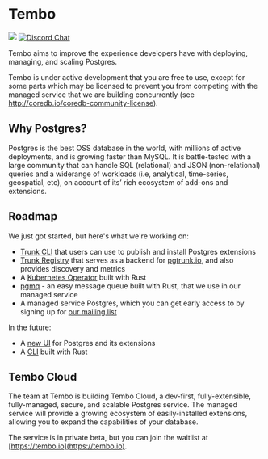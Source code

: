 # Tembo

[![](https://shields.io/endpoint?url=https://ossrank.com/shield/2103)](https://ossrank.com/p/2103)
[![Discord Chat](https://img.shields.io/discord/1060568981725003789?label=Discord)][Discord]

Tembo aims to improve the experience developers have with deploying, managing, and scaling
Postgres. 

Tembo is under active development that you are free to use, except for some parts which may be 
licensed to prevent you from competing with the managed service that we are building concurrently 
(see http://coredb.io/coredb-community-license).

## Why Postgres?

Postgres is the best OSS database in the world, with millions of active deployments, and is growing faster 
than MySQL. It is battle-tested with a large community that can handle SQL (relational) and JSON 
(non-relational) queries and a widerange of workloads (i.e, analytical, time-series, geospatial, etc), 
on account of its’ rich ecosystem of add-ons and extensions.

## Roadmap

We just got started, but here's what we're working on:

* [Trunk CLI](https://github.com/tembo-io/trunk/tree/main/cli) that users can use to publish and install Postgres extensions
* [Trunk Registry](https://github.com/tembo-io/trunk/tree/main/registry) that serves as a backend for [pgtrunk.io](https://pgtrunk.io), and also provides discovery and metrics
* A [Kubernetes Operator](https://github.com/CoreDB-io/coredb/tree/main/coredb-operator) built with Rust
* [pgmq](https://github.com/tembo-io/tembo/tree/main/pgmq) - an easy message queue built with Rust, that we use in our managed service
* A managed service Postgres, which you can get early access to by signing up for 
  [our mailing list](https://tembo.io)

In the future:

* A [new UI](https://github.com/tembo-io/tembo/tree/main/pgUI) for Postgres and its extensions
* A [CLI](https://github.com/tembo-io/tembo/tree/main/coredb-cli) built with Rust

## Tembo Cloud

The team at Tembo is building Tembo Cloud, a dev-first, fully-extensible, fully-managed, secure, and 
scalable Postgres service. The managed service will provide a growing ecosystem of easily-installed 
extensions, allowing you to expand the capabilities of your database.

The service is in private beta, but you can join the waitlist at [https://tembo.io](https://tembo.io).


[Discord]: https://discord.gg/7bGYA9NPux
